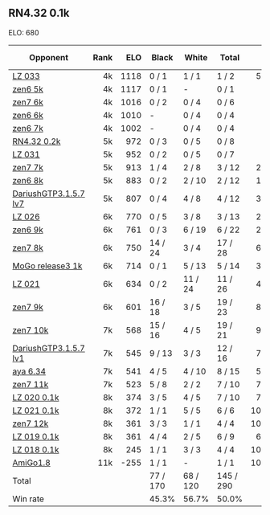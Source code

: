 ## RN4.32 0.1k ##

ELO: 680

Opponent | Rank | ELO | Black | White | Total | Win rate
---------|-----:|----:|-------|-------|-------|-------:
[LZ 033](LZ%20033.md) | 4k | 1118 | 0 / 1 | 1 / 1 | 1 / 2 | 50.0%
[zen6 5k](zen6%205k.md) | 4k | 1117 | 0 / 1 | - | 0 / 1 | 0.0%
[zen7 6k](zen7%206k.md) | 4k | 1016 | 0 / 2 | 0 / 4 | 0 / 6 | 0.0%
[zen6 6k](zen6%206k.md) | 4k | 1010 | - | 0 / 4 | 0 / 4 | 0.0%
[zen6 7k](zen6%207k.md) | 4k | 1002 | - | 0 / 4 | 0 / 4 | 0.0%
[RN4.32 0.2k](RN4.32%200.2k.md) | 5k | 972 | 0 / 3 | 0 / 5 | 0 / 8 | 0.0%
[LZ 031](LZ%20031.md) | 5k | 952 | 0 / 2 | 0 / 5 | 0 / 7 | 0.0%
[zen7 7k](zen7%207k.md) | 5k | 913 | 1 / 4 | 2 / 8 | 3 / 12 | 25.0%
[zen6 8k](zen6%208k.md) | 5k | 883 | 0 / 2 | 2 / 10 | 2 / 12 | 16.7%
[DariushGTP3.1.5.7 lv7](DariushGTP3.1.5.7%20lv7.md) | 5k | 807 | 0 / 4 | 4 / 8 | 4 / 12 | 33.3%
[LZ 026](LZ%20026.md) | 6k | 770 | 0 / 5 | 3 / 8 | 3 / 13 | 23.1%
[zen6 9k](zen6%209k.md) | 6k | 761 | 0 / 3 | 6 / 19 | 6 / 22 | 27.3%
[zen7 8k](zen7%208k.md) | 6k | 750 | 14 / 24 | 3 / 4 | 17 / 28 | 60.7%
[MoGo release3 1k](MoGo%20release3%201k.md) | 6k | 714 | 0 / 1 | 5 / 13 | 5 / 14 | 35.7%
[LZ 021](LZ%20021.md) | 6k | 634 | 0 / 2 | 11 / 24 | 11 / 26 | 42.3%
[zen7 9k](zen7%209k.md) | 6k | 601 | 16 / 18 | 3 / 5 | 19 / 23 | 82.6%
[zen7 10k](zen7%2010k.md) | 7k | 568 | 15 / 16 | 4 / 5 | 19 / 21 | 90.5%
[DariushGTP3.1.5.7 lv1](DariushGTP3.1.5.7%20lv1.md) | 7k | 545 | 9 / 13 | 3 / 3 | 12 / 16 | 75.0%
[aya 6.34](aya%206.34.md) | 7k | 541 | 4 / 5 | 4 / 10 | 8 / 15 | 53.3%
[zen7 11k](zen7%2011k.md) | 7k | 523 | 5 / 8 | 2 / 2 | 7 / 10 | 70.0%
[LZ 020 0.1k](LZ%20020%200.1k.md) | 8k | 374 | 3 / 5 | 4 / 5 | 7 / 10 | 70.0%
[LZ 021 0.1k](LZ%20021%200.1k.md) | 8k | 372 | 1 / 1 | 5 / 5 | 6 / 6 | 100.0%
[zen7 12k](zen7%2012k.md) | 8k | 361 | 3 / 3 | 1 / 1 | 4 / 4 | 100.0%
[LZ 019 0.1k](LZ%20019%200.1k.md) | 8k | 361 | 4 / 4 | 2 / 5 | 6 / 9 | 66.7%
[LZ 018 0.1k](LZ%20018%200.1k.md) | 8k | 245 | 1 / 1 | 3 / 3 | 4 / 4 | 100.0%
[AmiGo1.8](AmiGo1.8.md) | 11k | -255 | 1 / 1 | - | 1 / 1 | 100.0%
Total | | | 77 / 170 | 68 / 120 | 145 / 290 | 
Win rate| | | 45.3% | 56.7% | 50.0% | 

